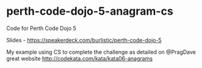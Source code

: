 perth-code-dojo-5-anagram-cs
============================


Code for Perth Code Dojo 5

Slides - https://speakerdeck.com/burlistic/perth-code-dojo-5

My example using CS to complete the challenge as detailed on @PragDave great website http://codekata.com/kata/kata06-anagrams
